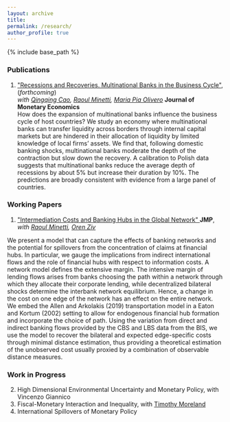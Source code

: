 ```yaml
---
layout: archive
title: 
permalink: /research/
author_profile: true
---
```


{% include base_path %}

### Publications

  1. <a href="https://www.sciencedirect.com/science/article/abs/pii/S0304393220300015" target="_blank"> "Recessions and Recoveries. Multinational Banks in the Business Cycle"</a>, (*forthcoming*) <br> *with <a href="https://qingqingcao.weebly.com/" target="_blank">Qingqing Cao</a>, <a href="https://raoulminetti.weebly.com/" target="_blank">Raoul Minetti</a>, <a href="https://www.lebow.drexel.edu/people/mariaolivero" target="_blank">Maria Pia Olivero</a>* **Journal of Monetary Economics**  
How does the expansion of multinational banks influence the business cycle of host countries? We study an economy where multinational banks can transfer liquidity across borders through internal capital markets but are hindered in their allocation of liquidity by limited knowledge of local firms’ assets. We find that, following domestic banking shocks, multinational banks moderate the depth of the contraction but slow down the recovery. A calibration to Polish data suggests that multinational banks reduce the average depth of recessions by about 5% but increase their duration by 10%. The predictions are broadly consistent with evidence from a large panel of countries.

### Working Papers

  1. <a href="https://www.dropbox.com/s/jzr1hchwtz70ypo/Romanini_jmp.pdf?dl=0" target="_blank"> "Intermediation Costs and Banking Hubs in the Global Network" </a> **JMP**,  
*with <a href="https://raoulminetti.weebly.com/" target="_blank">Raoul Minetti</a>, <a href="https://orenziv.org/" target="_blank">Oren Ziv</a>*

We present a model that can capture the effects of banking networks and the potential for spillovers from the concentration of claims at financial hubs. In particular, we gauge the implications from indirect international flows and the role of financial hubs with respect to information costs. A network model defines the extensive margin. The intensive margin of lending flows arises from banks choosing the path within a network through which they allocate their corporate lending, while decentralized bilateral shocks determine the interbank network equilibrium. Hence, a change in the cost on one edge of the network has an effect on the entire network. We embed the Allen and Arkolakis (2019) transportation model in a Eaton and Kortum (2002) setting to allow for endogenous financial hub formation and incorporate the choice of path. Using the variation from direct and indirect banking flows provided by the CBS and LBS data from the BIS, we use the model to recover the bilateral and expected edge-specific costs through minimal distance estimation, thus providing a theoretical estimation of the unobserved cost usually proxied by a combination of observable distance measures.
  
  ### Work in Progress
  
  2. High Dimensional Environmental Uncertainty and Monetary Policy, with Vincenzo Giannico
  3. Fiscal-Monetary Interaction and Inequality, with <a href="http://www.timothymoreland.com/" target="_blank">Timothy Moreland</a>
  4. International Spillovers of Monetary Policy


